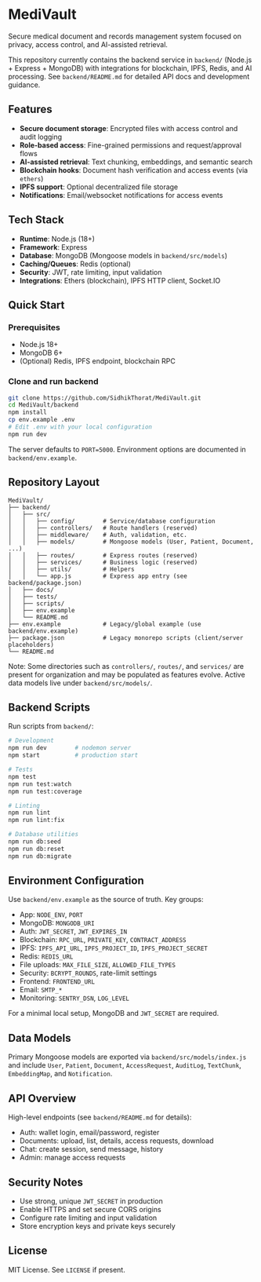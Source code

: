 # MediVault

Secure medical document and records management system focused on privacy, access control, and AI-assisted retrieval.

This repository currently contains the backend service in `backend/` (Node.js + Express + MongoDB) with integrations for blockchain, IPFS, Redis, and AI processing. See `backend/README.md` for detailed API docs and development guidance.

## Features

- **Secure document storage**: Encrypted files with access control and audit logging
- **Role-based access**: Fine-grained permissions and request/approval flows
- **AI-assisted retrieval**: Text chunking, embeddings, and semantic search
- **Blockchain hooks**: Document hash verification and access events (via `ethers`)
- **IPFS support**: Optional decentralized file storage
- **Notifications**: Email/websocket notifications for access events

## Tech Stack

- **Runtime**: Node.js (18+)
- **Framework**: Express
- **Database**: MongoDB (Mongoose models in `backend/src/models`)
- **Caching/Queues**: Redis (optional)
- **Security**: JWT, rate limiting, input validation
- **Integrations**: Ethers (blockchain), IPFS HTTP client, Socket.IO

## Quick Start

### Prerequisites

- Node.js 18+
- MongoDB 6+
- (Optional) Redis, IPFS endpoint, blockchain RPC

### Clone and run backend

```bash
git clone https://github.com/SidhikThorat/MediVault.git
cd MediVault/backend
npm install
cp env.example .env
# Edit .env with your local configuration
npm run dev
```

The server defaults to `PORT=5000`. Environment options are documented in `backend/env.example`.

## Repository Layout

```
MediVault/
├── backend/
│   ├── src/
│   │   ├── config/        # Service/database configuration
│   │   ├── controllers/   # Route handlers (reserved)
│   │   ├── middleware/    # Auth, validation, etc.
│   │   ├── models/        # Mongoose models (User, Patient, Document, ...)
│   │   ├── routes/        # Express routes (reserved)
│   │   ├── services/      # Business logic (reserved)
│   │   ├── utils/         # Helpers
│   │   └── app.js         # Express app entry (see backend/package.json)
│   ├── docs/
│   ├── tests/
│   ├── scripts/
│   ├── env.example
│   └── README.md
├── env.example            # Legacy/global example (use backend/env.example)
├── package.json           # Legacy monorepo scripts (client/server placeholders)
└── README.md
```

Note: Some directories such as `controllers/`, `routes/`, and `services/` are present for organization and may be populated as features evolve. Active data models live under `backend/src/models/`.

## Backend Scripts

Run scripts from `backend/`:

```bash
# Development
npm run dev        # nodemon server
npm start          # production start

# Tests
npm test
npm run test:watch
npm run test:coverage

# Linting
npm run lint
npm run lint:fix

# Database utilities
npm run db:seed
npm run db:reset
npm run db:migrate
```

## Environment Configuration

Use `backend/env.example` as the source of truth. Key groups:

- App: `NODE_ENV`, `PORT`
- MongoDB: `MONGODB_URI`
- Auth: `JWT_SECRET`, `JWT_EXPIRES_IN`
- Blockchain: `RPC_URL`, `PRIVATE_KEY`, `CONTRACT_ADDRESS`
- IPFS: `IPFS_API_URL`, `IPFS_PROJECT_ID`, `IPFS_PROJECT_SECRET`
- Redis: `REDIS_URL`
- File uploads: `MAX_FILE_SIZE`, `ALLOWED_FILE_TYPES`
- Security: `BCRYPT_ROUNDS`, rate-limit settings
- Frontend: `FRONTEND_URL`
- Email: `SMTP_*`
- Monitoring: `SENTRY_DSN`, `LOG_LEVEL`

For a minimal local setup, MongoDB and `JWT_SECRET` are required.

## Data Models

Primary Mongoose models are exported via `backend/src/models/index.js` and include `User`, `Patient`, `Document`, `AccessRequest`, `AuditLog`, `TextChunk`, `EmbeddingMap`, and `Notification`.

## API Overview

High-level endpoints (see `backend/README.md` for details):

- Auth: wallet login, email/password, register
- Documents: upload, list, details, access requests, download
- Chat: create session, send message, history
- Admin: manage access requests

## Security Notes

- Use strong, unique `JWT_SECRET` in production
- Enable HTTPS and set secure CORS origins
- Configure rate limiting and input validation
- Store encryption keys and private keys securely

## License

MIT License. See `LICENSE` if present.
